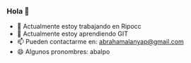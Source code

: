 ### Hola 👋
- 🔭 Actualmente estoy trabajando en Ripocc
- 🌱 Actualmente estoy aprendiendo GIT
- 📫 Pueden contactarme en: abrahamalanyap@gmail.com
- 😄 Algunos pronombres: abalpo
<!--
**abrahamalanya/abrahamalanya** is a ✨ _special_ ✨ repository because its `README.md` (this file) appears on your GitHub profile.

Here are some ideas to get you started:

- 🔭 I’m currently working on ...
- 🌱 I’m currently learning ...
- 👯 I’m looking to collaborate on ...
- 🤔 I’m looking for help with ...
- 💬 Ask me about ...
- 📫 How to reach me: ...
- 😄 Pronouns: ...
- ⚡ Fun fact: ...
-->

